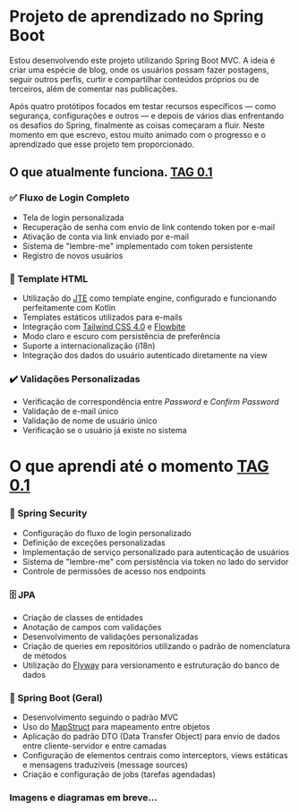 # Projeto de aprendizado no Spring Boot

Estou desenvolvendo este projeto utilizando Spring Boot MVC. 
A ideia é criar uma espécie de blog, onde os usuários possam fazer postagens, 
seguir outros perfis, curtir e compartilhar conteúdos próprios ou de terceiros, 
além de comentar nas publicações.

Após quatro protótipos focados em testar recursos específicos — como segurança, 
configurações e outros — e depois de vários dias enfrentando os desafios do Spring, 
finalmente as coisas começaram a fluir. Neste momento em que escrevo, estou muito 
animado com o progresso e o aprendizado que esse projeto tem proporcionado.

## O que atualmente funciona. [TAG 0.1](https://github.com/Swellington-Soares/learn-springmvc/releases/tag/0.1)

### ✅ Fluxo de Login Completo

- Tela de login personalizada
- Recuperação de senha com envio de link contendo token por e-mail
- Ativação de conta via link enviado por e-mail
- Sistema de "lembre-me" implementado com token persistente
- Registro de novos usuários

### 🧩 Template HTML

- Utilização do [JTE](https://jte.gg/) como template engine, configurado e funcionando perfeitamente com Kotlin
- Templates estáticos utilizados para e-mails
- Integração com [Tailwind CSS 4.0](https://tailwindcss.com/) e [Flowbite](https://flowbite.com/)
- Modo claro e escuro com persistência de preferência
- Suporte a internacionalização (i18n)
- Integração dos dados do usuário autenticado diretamente na view

### ✔️ Validações Personalizadas

- Verificação de correspondência entre *Password* e *Confirm Password*
- Validação de e-mail único
- Validação de nome de usuário único
- Verificação se o usuário já existe no sistema  

# O que aprendi até o momento [TAG 0.1](https://github.com/Swellington-Soares/learn-springmvc/releases/tag/0.1)

### 🔐 Spring Security

- Configuração do fluxo de login personalizado
- Definição de exceções personalizadas
- Implementação de serviço personalizado para autenticação de usuários
- Sistema de "lembre-me" com persistência via token no lado do servidor
- Controle de permissões de acesso nos endpoints

### 🗄️ JPA

- Criação de classes de entidades
- Anotação de campos com validações
- Desenvolvimento de validações personalizadas
- Criação de queries em repositórios utilizando o padrão de nomenclatura de métodos
- Utilização do [Flyway](https://www.red-gate.com/products/flyway/community/) para versionamento e estruturação do banco de dados

### 🚀 Spring Boot (Geral)

- Desenvolvimento seguindo o padrão MVC
- Uso do [MapStruct](https://mapstruct.org/) para mapeamento entre objetos
- Aplicação do padrão DTO (Data Transfer Object) para envio de dados entre cliente-servidor e entre camadas
- Configuração de elementos centrais como interceptors, views estáticas e mensagens traduzíveis (message sources)
- Criação e configuração de jobs (tarefas agendadas)  


### Imagens e diagramas em breve...
